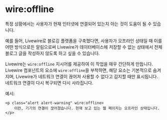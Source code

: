 # wire:offline
특정 상황에서는 사용자가 현재 인터넷에 연결되어 있는지 아는 것이 도움이 될 수 있습니다.

예를 들어, Livewire로 블로깅 플랫폼을 구축했다면, 사용자가 오프라인 상태일 때 이를 어떤 방식으로든 알림으로써 Livewire가 데이터베이스에 저장할 수 없는 상태에서 전체 블로그 글을 작성하지 않도록 하고 싶을 수 있습니다.

Livewire는 `wire:offline` 지시어를 제공하여 이 작업을 매우 간단하게 만듭니다. Livewire 컴포넌트의 요소에 `wire:offline`을 부착하면, 해당 요소는 기본적으로 숨겨지며, Livewire가 네트워크 연결이 끊어져 사용할 수 없다고 감지할 때만 표시됩니다. 네트워크 연결이 다시 복구되면 다시 사라집니다.

예시:

```blade
<p class="alert alert-warning" wire:offline>
    이런, 기기의 연결이 끊어졌습니다. 현재 보고 있는 웹 페이지는 오프라인 상태입니다.
</p>
```
